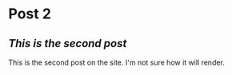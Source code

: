 # Post 2

## _This is the second post_

This is the second post on the site. I'm not sure how it will render.